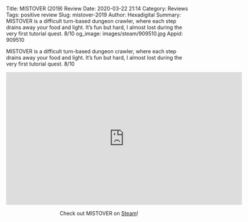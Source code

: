 Title: MISTOVER (2019) Review
Date: 2020-03-22 21:14
Category: Reviews
Tags: positive review
Slug: mistover-2019
Author: Hexadigital
Summary: MISTOVER is a difficult turn-based dungeon crawler, where each step drains away your food and light. It’s fun but hard, I almost lost during the very first tutorial quest. 8/10
og_image: images/steam/909510.jpg
Appid: 909510

MISTOVER is a difficult turn-based dungeon crawler, where each step drains away your food and light. It’s fun but hard, I almost lost during the very first tutorial quest. 8/10

<center><iframe src="https://www.youtube.com/embed/ehl0qBp2qy8?feature=oembed" allow="accelerometer; autoplay; encrypted-media; gyroscope; picture-in-picture" width="640" height="360" frameborder="0"></iframe>

Check out MISTOVER on [Steam](https://store.steampowered.com/app/909510/?curator_clanid=34633900)!</center>
